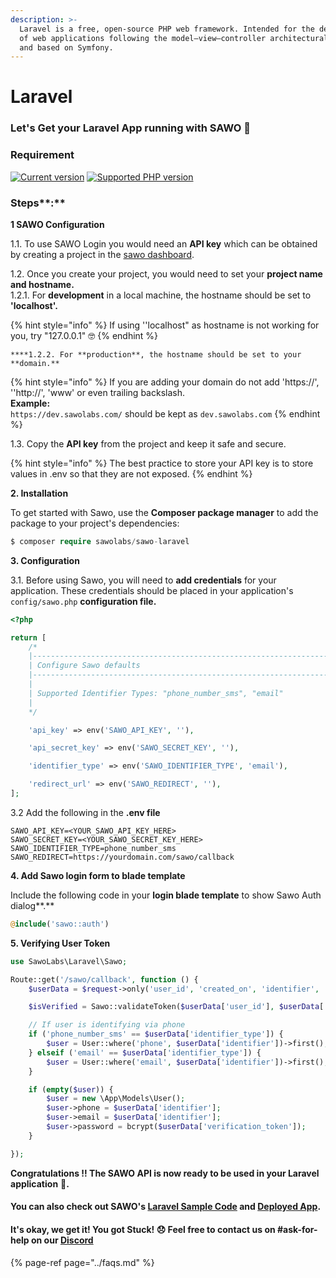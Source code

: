 ```yaml
---
description: >-
  Laravel is a free, open-source PHP web framework. Intended for the development
  of web applications following the model–view–controller architectural pattern
  and based on Symfony.
---
```


# Laravel

### Let's Get your Laravel App running with SAWO 🙌 

### **Requirement**

 ​[​![Current version](https://img.shields.io/packagist/v/sawolabs/sawo-laravel.svg?logo=composer)​](https://packagist.org/packages/sawolabs/sawo-laravel) [​![Supported PHP version](https://img.shields.io/static/v1?logo=php&label=PHP&message=%5E7.2|~8.0.0&color=777bb4)](https://packagist.org/packages/sawolabs/sawo-laravel)

### Steps**:**

**1 SAWO Configuration**

1.1. To use SAWO Login you would need an **API key** which can be obtained by creating a project in the [sawo dashboard](https://dev.sawolabs.com/). 

1.2.  Once you create your project, you would need to set your **project name and hostname.**  
    1.2.1. For **development** in a local machine, the hostname should be set to **'localhost'.**

{% hint style="info" %}
If using ''localhost" as hostname is not working for you, try "127.0.0.1" 🤓 
{% endhint %}

    ****1.2.2. For **production**, the hostname should be set to your **domain.** 

{% hint style="info" %}
If you are adding your domain do not add 'https://', ''http://', 'www' or even trailing backslash.  
**Example:**  
`https://dev.sawolabs.com/` should be kept as `dev.sawolabs.com`
{% endhint %}

1.3. Copy the **API key** from the project and keep it safe and secure.

{% hint style="info" %}
The best practice to store your API key is to store values in .env so that they are not exposed.
{% endhint %}

**2. Installation**

To get started with Sawo, use the **Composer package manager** to add the package to your project's dependencies:

```php
$ composer require sawolabs/sawo-laravel
```

**3. Configuration**

3.1. Before using Sawo, you will need to **add credentials** for your application. These credentials should be placed in your application's `config/sawo.php` **configuration file.**

```php
<?php

return [
    /*
    |--------------------------------------------------------------------------
    | Configure Sawo defaults
    |--------------------------------------------------------------------------
    |
    | Supported Identifier Types: "phone_number_sms", "email"
    |
    */

    'api_key' => env('SAWO_API_KEY', ''),

    'api_secret_key' => env('SAWO_SECRET_KEY', ''),

    'identifier_type' => env('SAWO_IDENTIFIER_TYPE', 'email'),

    'redirect_url' => env('SAWO_REDIRECT', ''),
];
```

3.2 Add the following in the **.env file**

```text
SAWO_API_KEY=<YOUR_SAWO_API_KEY_HERE>
SAWO_SECRET_KEY=<YOUR_SAWO_SECRET_KEY_HERE>
SAWO_IDENTIFIER_TYPE=phone_number_sms
SAWO_REDIRECT=https://yourdomain.com/sawo/callback
```

**4. Add Sawo login form to blade template**

Include the following code in your **login blade template** to show Sawo Auth dialog**.**

```php
@include('sawo::auth')
```

**5. Verifying User Token**

```php
use SawoLabs\Laravel\Sawo;

Route::get('/sawo/callback', function () {
    $userData = $request->only('user_id', 'created_on', 'identifier', 'identifier_type', 'verification_token');

    $isVerified = Sawo::validateToken($userData['user_id'], $userData['verification_token']);

    // If user is identifying via phone
    if ('phone_number_sms' == $userData['identifier_type']) {
        $user = User::where('phone', $userData['identifier'])->first();
    } elseif ('email' == $userData['identifier_type']) {
        $user = User::where('email', $userData['identifier'])->first();
    }

    if (empty($user)) {
        $user = new \App\Models\User();
        $user->phone = $userData['identifier'];
        $user->email = $userData['identifier'];
        $user->password = bcrypt($userData['verification_token']);
    }

});
```

**Congratulations !! The SAWO API is now ready to be used in your Laravel application** 🤘**.**  

#### You can also check out SAWO's [Laravel Sample Code](https://github.com/sawolabs/laravel-example) and [Deployed App](https://github.com/sawolabs/laravel-example).

#### It's okay, we get it! You got Stuck! 😞 Feel free to contact us on \#ask-for-help on our [Discord](https://discord.com/invite/TpnCfMUE5P)

{% page-ref page="../faqs.md" %}

